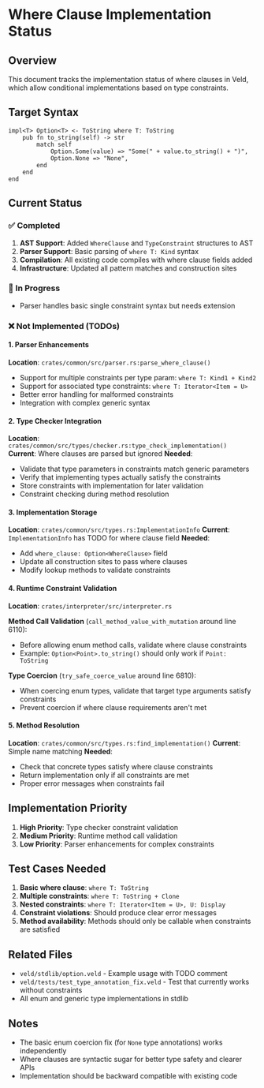 # Where Clause Implementation Status

## Overview
This document tracks the implementation status of where clauses in Veld, which allow conditional implementations based on type constraints.

## Target Syntax
```veld
impl<T> Option<T> <- ToString where T: ToString
    pub fn to_string(self) -> str
        match self
            Option.Some(value) => "Some(" + value.to_string() + ")",
            Option.None => "None",
        end
    end
end
```

## Current Status

### ✅ Completed
1. **AST Support**: Added `WhereClause` and `TypeConstraint` structures to AST
2. **Parser Support**: Basic parsing of `where T: Kind` syntax
3. **Compilation**: All existing code compiles with where clause fields added
4. **Infrastructure**: Updated all pattern matches and construction sites

### 🔄 In Progress
- Parser handles basic single constraint syntax but needs extension

### ❌ Not Implemented (TODOs)

#### 1. Parser Enhancements
**Location**: `crates/common/src/parser.rs:parse_where_clause()`
- Support for multiple constraints per type param: `where T: Kind1 + Kind2`
- Support for associated type constraints: `where T: Iterator<Item = U>`
- Better error handling for malformed constraints
- Integration with complex generic syntax

#### 2. Type Checker Integration
**Location**: `crates/common/src/types/checker.rs:type_check_implementation()`
**Current**: Where clauses are parsed but ignored
**Needed**:
- Validate that type parameters in constraints match generic parameters
- Verify that implementing types actually satisfy the constraints
- Store constraints with implementation for later validation
- Constraint checking during method resolution

#### 3. Implementation Storage
**Location**: `crates/common/src/types.rs:ImplementationInfo`
**Current**: `ImplementationInfo` has TODO for where clause field
**Needed**:
- Add `where_clause: Option<WhereClause>` field
- Update all construction sites to pass where clauses
- Modify lookup methods to validate constraints

#### 4. Runtime Constraint Validation
**Location**: `crates/interpreter/src/interpreter.rs`

**Method Call Validation** (`call_method_value_with_mutation` around line 6110):
- Before allowing enum method calls, validate where clause constraints
- Example: `Option<Point>.to_string()` should only work if `Point: ToString`

**Type Coercion** (`try_safe_coerce_value` around line 6810):
- When coercing enum types, validate that target type arguments satisfy constraints
- Prevent coercion if where clause requirements aren't met

#### 5. Method Resolution
**Location**: `crates/common/src/types.rs:find_implementation()`
**Current**: Simple name matching
**Needed**:
- Check that concrete types satisfy where clause constraints
- Return implementation only if all constraints are met
- Proper error messages when constraints fail

## Implementation Priority

1. **High Priority**: Type checker constraint validation
2. **Medium Priority**: Runtime method call validation  
3. **Low Priority**: Parser enhancements for complex constraints

## Test Cases Needed

1. **Basic where clause**: `where T: ToString`
2. **Multiple constraints**: `where T: ToString + Clone`
3. **Nested constraints**: `where T: Iterator<Item = U>, U: Display`
4. **Constraint violations**: Should produce clear error messages
5. **Method availability**: Methods should only be callable when constraints are satisfied

## Related Files
- `veld/stdlib/option.veld` - Example usage with TODO comment
- `veld/tests/test_type_annotation_fix.veld` - Test that currently works without constraints
- All enum and generic type implementations in stdlib

## Notes
- The basic enum coercion fix (for `None` type annotations) works independently
- Where clauses are syntactic sugar for better type safety and clearer APIs
- Implementation should be backward compatible with existing code